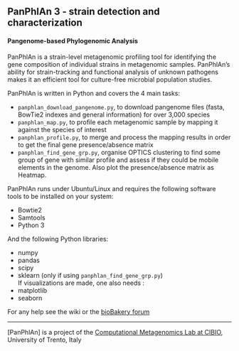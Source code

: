 
## PanPhlAn 3 - strain detection and characterization 

#### Pangenome-based Phylogenomic Analysis

PanPhlAn is a strain-level metagenomic profiling tool for identifying
the gene composition of individual strains in metagenomic samples.
PanPhlAn’s ability for strain-tracking and functional analysis of unknown
pathogens makes it an efficient tool for culture-free microbial population studies.

PanPhlAn is written in Python and covers the 4 main tasks:

* `panphlan_download_pangenome.py`, to download pangenome files (fasta, BowTie2 indexes and general information) for over 3,000 species
* `panphlan_map.py`, to profile each metagenomic sample by mapping it against the species of interest
* `panphlan_profile.py`, to merge and process the mapping results in order to get the final gene presence/absence matrix
* `panphlan_find_gene_grp.py`, organise OPTICS clustering to find some group of gene with similar profile and assess if they could be mobile elements in the genome. Also plot the presence/absence matrix as Heatmap. 

PanPhlAn runs under Ubuntu/Linux and requires the following software tools to be installed on your system:

* Bowtie2
* Samtools
* Python 3

And the following Python libraries:

* numpy
* pandas
* scipy
* sklearn (only if using `panphlan_find_gene_grp.py`)  
If visualizations are made, one also needs :
* matplotlib
* seaborn

For any help see the wiki or the [bioBakery forum](https://forum.biobakery.org/)

----

[PanPhlAn] is a project of the [Computational Metagenomics Lab at CIBIO](http://segatalab.cibio.unitn.it/), University of Trento, Italy
